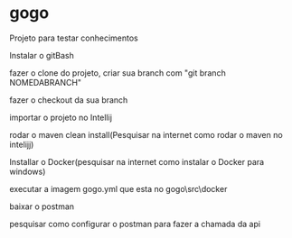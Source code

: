 # gogo
Projeto para testar conhecimentos

Instalar o gitBash

fazer o clone do projeto, criar sua branch com "git branch NOMEDABRANCH"

fazer o checkout da sua branch

importar o projeto no Intellij

rodar o maven clean install(Pesquisar na internet como rodar o maven no intelijj)

Installar o Docker(pesquisar na internet como instalar o Docker para windows)

executar a imagem gogo.yml que esta no gogo\src\docker 

baixar o postman

pesquisar como configurar o postman para fazer a chamada da api 


